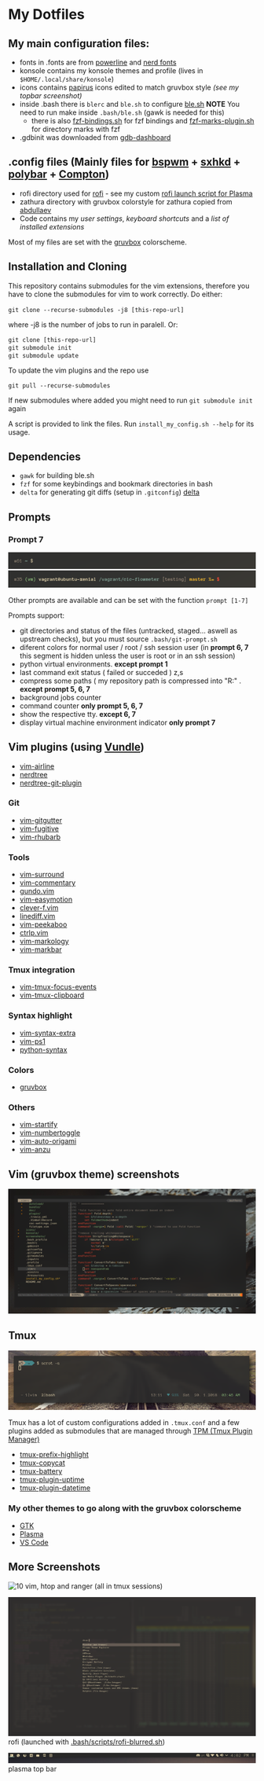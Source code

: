 # My Dotfiles

## My main configuration files:

- fonts in .fonts are from [powerline](https://github.com/powerline/fonts)  and [nerd fonts](https://github.com/ryanoasis/nerd-fonts)
- konsole contains my konsole themes and profile (lives in `$HOME/.local/share/konsole`)
- icons contains [papirus](https://github.com/PapirusDevelopmentTeam/papirus-icon-theme) icons edited to match gruvbox style _(see my topbar screenshot)_
- inside .bash there is `blerc` and `ble.sh` to configure [ble.sh](https://github.com/akinomyoga/ble.sh) **NOTE** You need to run make inside `.bash/ble.sh` (gawk is needed for this)
  - there is also [fzf-bindings.sh](https://github.com/junegunn/fzf/blob/master/shell/key-bindings.bash) for fzf bindings and [fzf-marks-plugin.sh](https://github.com/urbainvaes/fzf-marks) for directory marks with fzf
- .gdbinit was downloaded from [gdb-dashboard](https://github.com/cyrus-and/gdb-dashboard)


## .config files (Mainly files for [bspwm](https://github.com/baskerville/bspwm) + [sxhkd](https://github.com/baskerville/sxhkd) + [polybar](https://github.com/jaagr/polybar) + [Compton](https://github.com/chjj/compton))
- rofi directory used for [rofi](https://github.com/DaveDavenport/rofi) - see my custom [rofi launch script for Plasma](.bash/scripts/rofi-blurred)
- zathura directory with gruvbox colorstyle for zathura copied from [abdullaev](https://github.com/abdullaev/dotfiles/blob/master/.config/zathura/zathurarc)
- Code contains my _user settings_, _keyboard shortcuts_ and a _list of installed extensions_

Most of my files are set with the [gruvbox](https://github.com/morhetz/gruvbox) colorscheme.

## Installation and Cloning

This repository contains submodules for the vim extensions, therefore you have to clone the submodules for vim to work correctly. Do either:

`git clone --recurse-submodules -j8 [this-repo-url]`

where -j8 is the number of jobs to run in paralell. Or:

```
git clone [this-repo-url]
git submodule init
git submodule update
```

To update the vim plugins and the repo use

```
git pull --recurse-submodules
```

If new submodules where added you might need to run `git submodule init` again

A script is provided to link the files. Run `install_my_config.sh --help` for its usage.

## Dependencies

 - `gawk` for building ble.sh
 - `fzf` for some keybindings and bookmark directories in bash
 - `delta` for generating git diffs (setup in `.gitconfig`) [delta](https://github.com/dandavison/delta#used-by-delta)

## Prompts

### Prompt 7

![77](screenshots/7_normal.png)
![77f](screenshots/7_full.png)

Other prompts are available and can be set with the function `prompt [1-7]`

Prompts support:

- git directories and status of the files (untracked, staged... aswell as upstream checks), but you must source `.bash/git-prompt.sh`
- diferent colors for normal user / root / ssh session user (in **prompt 6, 7** this segment is hidden unless the user is root or in an ssh session)
- python virtual environments. **except prompt 1**
- last command exit status ( failed or succeded )
z,s
- compress some paths ( my repository path is compressed into "R:" . **except prompt 5, 6, 7**
- background jobs counter
- command counter **only prompt 5, 6, 7**
- show the respective tty. **except 6, 7**
- display virtual machine environment indicator **only prompt 7**

## Vim plugins (using [Vundle](https://github.com/VundleVim/Vundle.vim))

 -  [vim-airline](https://github.com/vim-airline/vim-airline)
 -  [nerdtree](https://github.com/scrooloose/nerdtree)
 -  [nerdtree-git-plugin](https://github.com/Xuyuanp/nerdtree-git-plugin)

### Git
 -  [vim-gitgutter](https://github.com/airblade/vim-gitgutter)
 -  [vim-fugitive](https://github.com/tpope/vim-fugitive)
 -  [vim-rhubarb](https://github.com/tpope/vim-rhubarb)

### Tools
 -  [vim-surround](https://github.com/tpope/vim-surround)
 -  [vim-commentary](https://github.com/tpope/vim-commentary)
 -  [gundo.vim](https://github.com/sjl/gundo.vim)
 -  [vim-easymotion](https://github.com/easymotion/vim-easymotion)
 -  [clever-f.vim](https://github.com/rhysd/clever-f.vim)
 -  [linediff.vim](https://github.com/AndrewRadev/linediff.vim)
 -  [vim-peekaboo](https://github.com/junegunn/vim-peekaboo)
 -  [ctrlp.vim](https://github.com/ctrlpvim/ctrlp.vim)
 -  [vim-markology](https://github.com/jeetsukumaran/vim-markology)
 -  [vim-markbar](https://github.com/Yilin-Yang/vim-markbar)

### Tmux integration
 -  [vim-tmux-focus-events](https://github.com/tmux-plugins/vim-tmux-focus-events)
 -  [vim-tmux-clipboard](https://github.com/roxma/vim-tmux-clipboard)

### Syntax highlight
 -  [vim-syntax-extra](https://github.com/justinmk/vim-syntax-extra)
 -  [vim-ps1](https://github.com/PProvost/vim-ps1)
 -  [python-syntax](https://github.com/vim-python/python-syntax)

### Colors
 -  [gruvbox](https://github.com/morhetz/gruvbox)

### Others
 -  [vim-startify](https://github.com/mhinz/vim-startify)
 -  [vim-numbertoggle](https://github.com/jeffkreeftmeijer/vim-numbertoggle)
 -  [vim-auto-origami](https://github.com/benknoble/vim-auto-origami)
 -  [vim-anzu](https://github.com/osyo-manga/vim-anzu)

## Vim (gruvbox theme) screenshots

![7](screenshots/vim.png)

## Tmux
![12](screenshots/tmux2.png)

Tmux has a lot of custom configurations added in `.tmux.conf` and a few plugins added as submodules that are managed through [TPM (Tmux Plugin Manager)](https://github.com/tmux-plugins/tpm)

 - [tmux-prefix-highlight](https://github.com/tmux-plugins/tmux-prefix-highlight)
 - [tmux-copycat](https://github.com/tmux-plugins/tmux-copycat)
 - [tmux-battery](https://github.com/tmux-plugins/tmux-battery)
 - [tmux-plugin-uptime](https://github.com/3ximus/tmux-plugin-uptime)
 - [tmux-plugin-datetime](https://github.com/3ximus/tmux-plugin-datetime)

### My other themes to go along with the gruvbox colorscheme
 - [GTK](https://github.com/3ximus/gruvbox-gtk)
 - [Plasma](https://github.com/3ximus/gruvbox-plasma)
 - [VS Code](https://github.com/jdinhlife/vscode-theme-gruvbox)

## More Screenshots

![10](screenshots/complete1.png)
vim, htop and ranger (all in tmux sessions)

![12](screenshots/rofi.png)
rofi (launched with [.bash/scripts/rofi-blurred.sh](.bash/scripts/rofi-blurred.sh))

![13](screenshots/topbar.png)
plasma top bar

